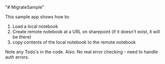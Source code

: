 "# MigrateSample" 

This sample app shows how to:
1. Load a local notebook
2. Create remote notebook at a URL on sharepoint (if it doesn't exist, it will be there)
3. copy contents of the local notebook to the remote notebook


Note any Todo's in the code.
Also:
No real error checking - need to handle auth errors.